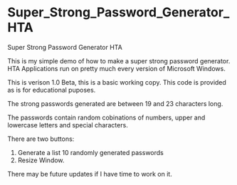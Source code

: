 # Super_Strong_Password_Generator_HTA
Super Strong Password Generator HTA


This is my simple demo of how to make a super strong password generator.
HTA Applications run on pretty much every version of Microsoft Windows.

This is verison 1.0 Beta, this is a basic working copy.
This code is provided as is for educational puposes.


The strong passwords generated are between 19 and 23 characters long.


The passwords contain random cobinations of numbers, upper and lowercase letters and special characters.


There are two buttons:

1. Generate a list 10 randomly generated passwords
2. Resize Window.

There may be future updates if I have time to work on it.

